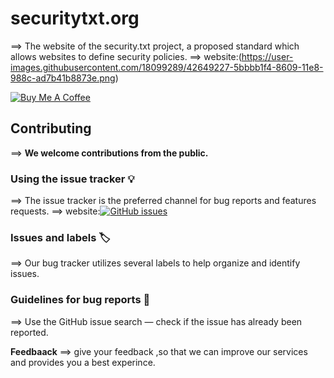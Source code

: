 # securitytxt.org

==> The website of the security.txt project, a proposed standard which allows websites to define security policies.
==> website:(https://user-images.githubusercontent.com/18099289/42649227-5bbbb1f4-8609-11e8-988c-ad7b41b8873e.png)

<a href="https://www.buymeacoffee.com/edoverflow" target="_blank" rel="noopener"><img src="https://www.buymeacoffee.com/assets/img/custom_images/purple_img.png" alt="Buy Me A Coffee" style="height: auto !important;width: auto !important;" ></a>

## Contributing

 ==> **We welcome contributions from the public.**

### Using the issue tracker 💡

==> The issue tracker is the preferred channel for bug reports and features requests.
==> website:[![GitHub issues](https://img.shields.io/github/issues/securitytxt/securitytxt.org.svg?style=flat-square)](https://github.com/securitytxt/securitytxt.org/issues)

### Issues and labels 🏷

==> Our bug tracker utilizes several labels to help organize and identify issues.

### Guidelines for bug reports 🐛

==> Use the GitHub issue search — check if the issue has already been reported.

**Feedbaack**
==> give your feedback ,so that we can improve our services and provides you a best experince.
